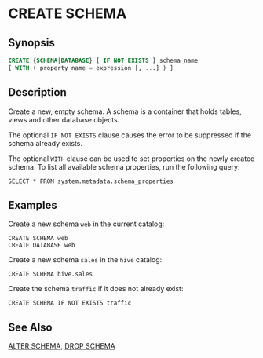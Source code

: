 
CREATE SCHEMA
=============

Synopsis
--------

``` sql
CREATE {SCHEMA|DATABASE} [ IF NOT EXISTS ] schema_name
[ WITH ( property_name = expression [, ...] ) ]
```

Description
-----------

Create a new, empty schema. A schema is a container that holds tables, views and other database objects.

The optional `IF NOT EXISTS` clause causes the error to be suppressed if the schema already exists.

The optional `WITH` clause can be used to set properties on the newly created schema. To list all available schema properties, run the following query:

    SELECT * FROM system.metadata.schema_properties

Examples
--------

Create a new schema `web` in the current catalog:

    CREATE SCHEMA web
    CREATE DATABASE web

Create a new schema `sales` in the `hive` catalog:

    CREATE SCHEMA hive.sales

Create the schema `traffic` if it does not already exist:

    CREATE SCHEMA IF NOT EXISTS traffic

See Also
--------

[ALTER SCHEMA](./alter-schema.md), [DROP SCHEMA](./drop-schema.md)
